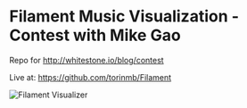 # Filament Music Visualization - Contest with Mike Gao
Repo for http://whitestone.io/blog/contest

Live at: https://github.com/torinmb/Filament

![Filament Visualizer](https://raw.githubusercontent.com/torinmb/Filament/master/Filament.jpg)
